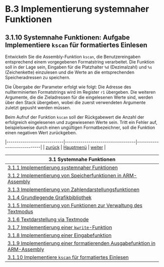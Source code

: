 # B.3 Implementierung systemnaher Funktionen
## 3.1.10 Systemnahe Funktionen: Aufgabe Implementiere `kscan` für formatiertes Einlesen

Entwickeln Sie die Assembly-Funktion `kscan`, die Benutzereingaben entsprechend einem vorgegebenen Formatstring verarbeitet. Die Funktion soll in der Lage sein, Eingaben für die Platzhalter `%d` (Dezimalzahl) und `%s` (Zeichenkette) einzulesen und die Werte an die entsprechenden Speicheradressen zu speichern. 

Die Übergabe der Parameter erfolgt wie folgt: Die Adresse des nullterminierten Formatstrings wird im Register `r1` übergeben. Die weiteren Argumente, die die Zieladressen für die eingelesenen Werte sind, werden über den Stack übergeben, wobei die zuerst verwendeten Argumente zuletzt gepusht werden müssen. 

Beim Aufruf der Funktion `kscan` soll der Rückgabewert die Anzahl der erfolgreich eingelesenen und zugewiesenen Werte sein. Tritt ein Fehler auf, beispielsweise durch einen ungültigen Formatbezeichner, soll die Funktion einen negativen Wert zurückgeben.

|-----------------------------|------------------------------------|-----------------------------|
|   [zurück](kprintf_lsg.md)  |   [Hauptmenü](../ueberblick.md)    |   [weiter](kscan_lsg.md)    |


|**3.1 Systemnahe Funktionen**                                                                  |
|-----------------------------------------------------------------------------------------------|
| [3.1.1 Implementierung systemnaher Funktionen](sysfunkintro.md)                               |
| [3.1.2 Implementierung von Speicherfunktionen in ARM-Assembly](memue.md)                      |
| [3.1.3 Implementierung von Zahlendarstellungsfunktionen](format_ue.md)                        |
| [3.1.4 Grundlegende Grafikbibliothek](canvas_ue.md)                                           |
| [3.1.5 Implementierung von Funktionen zur Verwaltung des Textmodus](textmode_ue.md)           |
| [3.1.6 Textdarstellung via Textmode](text_ue.md)                                              |
| [3.1.7 Implementierung einer `kwrite`-Funktion](kwrite_ue.md)                                 |
| [3.1.8 Implementierung einer Eingabefunktion](kread_ue.md)                                    |
| [3.1.9 Implementierung einer formatierenden Ausgabefunktion in ARM-Assembly](kprintf_ue.md)   |
| [3.1.10 Implementiere `kscan` für formatiertes Einlesen](kscan_ue.md)                         |